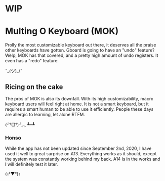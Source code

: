 # WIP

# Multing O Keyboard (MOK)

Prolly the most customizable keyboard out there, it deserves all the praise other keyboards have gotten. Gboard is going to have an "undo" feature? Welp, MOK has that covered, and a pretty high amount of undo registers. It even has a "redo" feature.

ˉ\_(ツ)_/ˉ

## Ricing on the cake

The pros of MOK is also its downfall. With its high customizability, macro keyboard users will feel right at home. It is not a smart keyboard, but it requires a smart human to be able to use it efficiently. People these days are allergic to learning, let alone RTFM.

(╯°□°)╯︵ ┻━┻

### Honso

While the app has not been updated since September 2nd, 2020, I have used it well to great surprise on A13. Everything works as it should, except the system was constantly working behind my back. A14 is in the works and I will definitely test it later.

(ง°▼°)ง